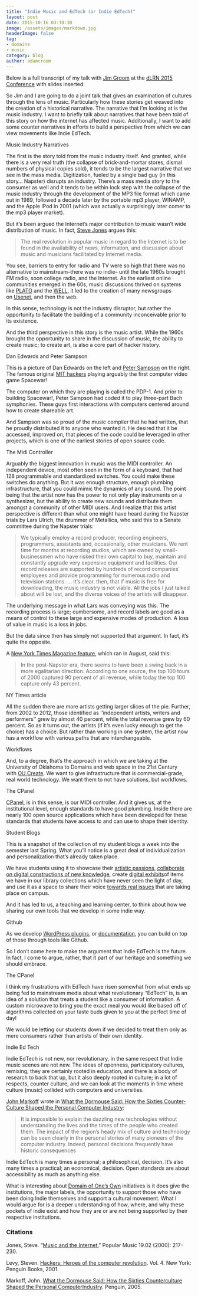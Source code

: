 ```yaml
---
title: "Indie Music and EdTech (or Indie EdTech)"
layout: post
date: 2015-10-16 03:10:30
image: /assets/images/markdown.jpg
headerImage: false
tag:
- domains
- music
category: blog
author: adamcroom
---
```


Below is a full transcript of my talk with [Jim Groom][1] at the [dLRN 2015 Conference][2] with slides inserted:

So Jim and I are going to do a joint talk that gives an examination of cultures through the lens of music. Particularly how these stories get weaved into the creation of a historical narrative. The narrative that I’m looking at is the music industry. I want to briefly talk about narratives that have been told of this story on how the internet has affected music. Additionally, I want to add some counter narratives in efforts to build a perspective from which we can view movements like Indie EdTech.

Music Industry Narratives 

The first is the story told from the music industry itself. And granted, while there is a very real truth (the collapse of brick-and-mortar stores; dismal numbers of physical copies sold), it tends to be the largest narrative that we see in the mass media. Digitization, fueled by a single bad guy (in this story… Napster) disrupts an industry. There’s a mass media story to the consumer as well and it tends to be within lock step with the collapse of the music industry through the development of the MP3 file format which came out in 1989, followed a decade later by the portable mp3 player, WINAMP, and the Apple iPod in 2001 (which was actually a surprisingly later comer to the mp3 player market).

But it’s been argued the Internet’s major contribution to music wasn’t wide distribution of music. In fact, [Steve Jones][3] argues this:

>  The real revolution in popular music in regard to the Internet is to be found in the availability of news, information, and discussion about music and musicians facilitated by Internet media.

You see, barriers to entry for radio and TV were so high that there was no alternative to mainstream&#8211;there was no indie&#8211; until the late 1960s brought FM radio, soon college radio, and the Internet. As the earliest online communities emerged in the 60s, music discussions thrived on systems like [PLATO][4] and the [WELL][5], it led to the creation of many newsgroups on [Usenet][6], and then the web.

In this sense, technology is not the industry disruptor, but rather the opportunity to facilitate the building of a community inconceivable prior to its existence.

And the third perspective in this story is the music artist. While the 1960s brought the opportunity to share in the discussion of music, the ability to create music; to create art, is also a core part of hacker history.

Dan Edwards and Peter Sampson 

This is a picture of Dan Edwards on the left and [Peter Sampson][7] on the right. The famous original [MIT hackers][8] playing arguably the first computer video game Spacewar!

The computer on which they are playing is called the PDP-1. And prior to building Spacewar!, Peter Sampson had coded it to play three-part Bach symphonies. These guys first interactions with computers centered around how to create shareable art.




And Sampson was so proud of the music compiler that he had written, that he proudly distributed it to anyone who wanted it. He desired that it be accessed, improved on, that pieces of the code could be leveraged in other projects, which is one of the earliest stories of open source code.

The Midi Controller 

Arguably the biggest innovation in music was the MIDI controller. An independent device, most often seen in the form of a keyboard, that had 128 programmable and standardized switches. You could make these switches do anything. But it was enough structure, enough plumbing infrastructure, that you could mimic the dynamics of any sound. The point being that the artist now has the power to not only play instruments on a synthesizer, but the ability to create new sounds and distribute them amongst a community of other MIDI users. And I realize that this artist perspective is different than what one might have heard during the Napster trials by Lars Ulrich, the drummer of Metallica, who said this to a Senate committee during the Napster trials:

>  We typically employ a record producer, recording engineers, programmers, assistants and, occasionally, other musicians. We rent time for months at recording studios, which are owned by small-businessmen who have risked their own capital to buy, maintain and constantly upgrade very expensive equipment and facilities. Our record releases are supported by hundreds of record companies’ employees and provide programming for numerous radio and television stations. &#8230; It’s clear, then, that if music is free for downloading, the music industry is not viable. All the jobs I just talked about will be lost, and the diverse voices of the artists will disappear.

The underlying message in what Lars was conveying was this. The recording process is large; cumbersome, and record labels are good as a means of control to these large and expensive modes of production. A loss of value in music is a loss in jobs.

But the data since then has simply not supported that argument. In fact, it’s quite the opposite.

A [New York Times Magazine feature][9], which ran in August, said this:

>  In the post-Napster era, there seems to have been a swing back in a more egalitarian direction. According to one source, the top 100 tours of 2000 captured 90 percent of all revenue, while today the top 100 capture only 43 percent.

NY Times article 

All the sudden there are more artists getting larger slices of the pie. Further, from 2002 to 2012, those identified as ‘‘independent artists, writers and performers’’ grew by almost 40 percent, while the total revenue grew by 60 percent. So as it turns out, the artists (if it’s even lucky enough to get the choice) has a choice. But rather than working in one system, the artist now has a workflow with various paths that are interchangeable.

Workflows 

And, to a degree, that’s the approach in which we are taking at the University of Oklahoma to Domains and web space in the 21st Century with [OU Create][10]. We want to give infrastructure that is commercial-grade, real world technology. We want them to not have solutions, but workflows.

The CPanel 

[CPanel][11], is in this sense, is our MIDI controller. And it gives us, at the institutional level, enough standards to have good plumbing. Inside there are nearly 100 open source applications which have been developed for these standards that students have access to and can use to shape their identity.

Student Blogs 

This is a snapshot of the collection of my student blogs a week into the semester last Spring. What you’ll notice is a great deal of individualization and personalization that’s already taken place.

We have students using it to showcase their [artistic passions][12], [collaborate on digital constructions of new knowledge][13], create [digital exhibits][14]of items we have in our library collections which have never seen the light of day, and use it as a space to share their voice [towards real issues][15] that are taking place on campus.

And it has led to us, a teaching and learning center, to think about how we sharing our own tools that we develop in some indie way.

Github 

As we develop [WordPress plugins][16], or [documentation][17], you can build on top of those through tools like Github.

So I don’t come here to make the argument that Indie EdTech is the future. In fact, I come to argue, rather, that it part of our heritage and something we should embrace.

The CPanel 

I think my frustrations with EdTech have risen somewhat from what ends up being fed to mainstream media about what revolutionary “EdTech” is, is an idea of a solution that treats a student like a consumer of information. A custom microwave to bring you the exact meal you would like based off of algorithms collected on your taste buds given to you at the perfect time of day!

We would be letting our students down if we decided to treat them only as mere consumers rather than artists of their own identity.

Indie Ed Tech 

Indie EdTech is not new, nor revolutionary, in the same respect that Indie music scenes are not new. The ideas of openness, participatory cultures, remixing; they are certainly rooted in education, and there is a body of research to back that up, but it also deeply rooted in culture; in a lot of respects, counter culture, and we can look at the moments in time where culture (music) collided with computers and universities.

[John Markoff][18] wrote in [What the Dormouse Said: How the Sixties Counter-Culture Shaped the Personal Computer Industry][19]:

>  It is impossible to explain the dazzling new technologies without understanding the lives and the times of the people who created them. The impact of the region’s heady mix of culture and technology can be seen clearly in the personal stories of many pioneers of the computer industry. Indeed, personal decisions frequently have historic consequences

Indie EdTech is many times a personal; a philosophical, decision. It’s also many times a practical; an economical, decision. Open standards are about accessibility as much as anything else.

What is interesting about [Domain of One’s Own][20] initiatives is it does give the institutions, the major labels, the opportunity to support those who have been doing Indie themselves and support a cultural movement. What I would argue for is a deeper understanding of how, where, and why these pockets of indie exist and how they are or are not being supported by their respective institutions.

### Citations

Jones, Steve. &#8220;[Music and the Internet.][21]&#8221; Popular Music 19.02 (2000): 217-230.

Levy, Steven. [Hackers: Heroes of the computer revolution][22]. Vol. 4. New York: Penguin Books, 2001.

Markoff, John. [What the Dormouse Said: How the Sixties Counterculture Shaped the Personal ComputerIndustry][19]. Penguin, 2005.

 [1]: http://www.twitter.com/jimgroom
 [2]: http://linkresearchlab.org/dlrn2015/
 [3]: http://stevejones.me/
 [4]: http://bit.ly/1MuCRe4
 [5]: https://en.wikipedia.org/wiki/The_WELL
 [6]: https://en.wikipedia.org/wiki/Usenet
 [7]: https://en.wikipedia.org/wiki/Peter_Samson
 [8]: https://en.wikipedia.org/wiki/Hacks_at_the_Massachusetts_Institute_of_Technology
 [9]: http://www.nytimes.com/2015/08/23/magazine/the-creative-apocalypse-that-wasnt.html?_r=0
 [10]: https://create.ou.edu/
 [11]: https://twitter.com/cPanel
 [12]: http://allyburtphotography.com/
 [13]: http://originsofchristianity.net/
 [14]: http://rockets.cacexplore.org/
 [15]: http://viviansalamanca.com/uncategorized/real-sooners/
 [16]: https://github.com/oudiglearn/BadgeOS_Slack-Integration
 [17]: https://github.com/oudiglearn/OU-Create-Support
 [18]: https://en.wikipedia.org/wiki/John_Markoff
 [19]: http://www.amazon.com/What-Dormouse-Said-Counterculture-Personal/dp/0143036769
 [20]: http://umw.domains/
 [21]: http://stevejones.me/pubs/2011/musicandtheinternetjones2011.pdf
 [22]: http://www.amazon.com/Hackers-Computer-Revolution-Anniversary-Edition/dp/1449388396
